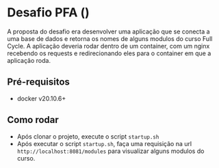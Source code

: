 # Desafio PFA ()

A proposta do desafio era desenvolver uma aplicação que se conecta a uma base de dados e retorna os nomes de alguns modulos
do curso Full Cycle. A aplicação deveria rodar dentro de um container, com um nginx recebendo os requests e redirecionando eles
para o container em que a aplicação roda.

## Pré-requisitos

- docker v20.10.6+

## Como rodar

- Após clonar o projeto, execute o script ```startup.sh```
- Após executar o script ```startup.sh```, faça uma requisição na url ```http://localhost:8081/modules``` para visualizar alguns modulos do curso.
